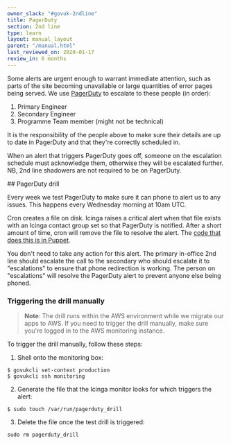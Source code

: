 ```yaml
---
owner_slack: "#govuk-2ndline"
title: PagerDuty
section: 2nd line
type: learn
layout: manual_layout
parent: "/manual.html"
last_reviewed_on: 2020-01-17
review_in: 6 months
---
```


Some alerts are urgent enough to warrant immediate attention, such as parts of the site becoming
unavailable or large quantities of error pages being served. We use [PagerDuty](https://governmentdigitalservice.pagerduty.com)
to escalate to these people (in order):

1. Primary Engineer
2. Secondary Engineer
3. Programme Team member (might not be technical)

It is the responsibility of the people above to make sure their details are up to date in PagerDuty
and that they're correctly scheduled in.

When an alert that triggers PagerDuty goes off, someone on the escalation schedule must acknowledge
them, otherwise they will be escalated further. NB, 2nd line shadowers are not required to be on PagerDuty.

## PagerDuty drill

Every week we test PagerDuty to make sure it can phone to alert us to
any issues. This happens every Wednesday morning at 10am UTC.

Cron creates a file on disk. Icinga raises a critical alert when that
file exists with an Icinga contact group set so that PagerDuty is
notified. After a short amount of time, cron will remove the file to
resolve the alert. The [code that does this is in
Puppet](https://github.com/alphagov/govuk-puppet/blob/master/modules/monitoring/manifests/pagerduty_drill.pp).

You don't need to take any action for this alert. The primary in-office
2nd line should escalate the call to the secondary who should escalate
it to "escalations" to ensure that phone redirection is working. The
person on "escalations" will resolve the PagerDuty alert to prevent
anyone else being phoned.

### Triggering the drill manually

> **Note**: The drill runs within the AWS environment while we migrate
> our apps to AWS. If you need to trigger the drill manually, make sure
> you're logged in to the AWS monitoring instance.

To trigger the drill manually, follow these steps:

1. Shell onto the monitoring box:

```shell
$ govukcli set-context production
$ govukcli ssh monitoring
```

2. Generate the file that the Icinga monitor looks for which triggers the alert:

```shell
$ sudo touch /var/run/pagerduty_drill
```

3. Delete the file once the test drill is triggered:

```shell
sudo rm pagerduty_drill
```
